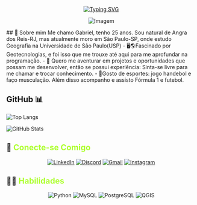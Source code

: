 <div align= "center">



[![Typing SVG](https://readme-typing-svg.herokuapp.com?font=Fira+Code&size=22&pause=1000&color=BCF776&random=false&width=435&lines=%F0%9F%8C%8EBem+vindo+ao+meu+GitHub%F0%9F%8C%8D)](https://git.io/typing-svg)


![Imagem](https://img.freepik.com/vetores-gratis/paisagem-digital-com-design-de-wireframe-techno_1048-12304.jpg?w=1480&t=st=1712171522~exp=1712172122~hmac=2efe2202ca1c0b4cbc91e9d8f7db9909f03e2fd2bcf02cf014e300278e878082)
</div>
## 🚀 Sobre mim
Me chamo Gabriel, tenho 25 anos. Sou natural de Angra dos Reis-RJ, mas atualmente 
moro em São Paulo-SP, onde estudo Geografia na Universidade de São Paulo(USP)
- 🖥️🌎Fascinado por Geotecnologias, e foi isso que me trouxe até aqui para me aprofundar na programação.
- 🤠 Quero me aventurar em projetos e oportunidades que possam me desenvolver, então se possui experiência: Sinta-se livre para me chamar e trocar conhecimento. 
- 🤾Gosto de esportes: jogo handebol e faço musculação. Além disso acompanho e assisto Fórmula 1 e futebol.


## GitHub 📊

![Top Langs](https://github-readme-stats-git-masterrstaa-rickstaa.vercel.app/api/top-langs/?username=gbrazil&layout=compact&bg_color=000&border_color=30A3DC&title_color=E94D5F&text_color=FFF)

![GitHub Stats](https://github-readme-stats.vercel.app/api?username=gbrazil&theme=transparent&bg_color=000&border_color=30A3DC&show_icons=true&icon_color=30A3DC&title_color=E94D5F&text_color=FFF)

## 📨 <span style="color:#ADFF2F">**Conecte-se Comigo**</span>
<div align= "center">

[![LinkedIn](https://img.shields.io/badge/LinkedIn-0077B5?style=for-the-badge&logo=linkedin&logoColor=white)](https://www.linkedin.com/in/gabriel-brazil-geo/) 
[![Discord](https://img.shields.io/badge/Discord-7289DA?style=for-the-badge&logo=discord&logoColor=white)](https://discord.com/channels/@brazilgab/) 
[![Gmail](https://img.shields.io/badge/Gmail-333333?style=for-the-badge&logo=gmail&logoColor=red)](mailto:gabrielepf2@gmail.com) 
[![Instagram](https://img.shields.io/badge/-Instagram-%23E4405F?style=for-the-badge&logo=instagram&logoColor=white)](https://www.instagram.com/grbrz/)
</div> 

## 👨‍💻 <span style="color:#ADFF2F">**Habilidades** </span> 
<div align= "center">

![Python](https://img.shields.io/badge/python-00000f?style=for-the-badge&logo=python&logoColor=ffdd54)
![MySQL](https://img.shields.io/badge/MySQL-00000F?style=for-the-badge&logo=mysql&logoColor=white)
![PostgreSQL](https://img.shields.io/badge/PostgreSQL-000?style=for-the-badge&logo=postgresql)
![QGIS](https://img.shields.io/badge/-QGIS-000?style=for-the-badge&logo=qgis&logoColor=93b023)

</div>
